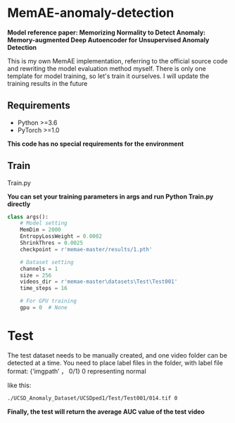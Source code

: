 # MemAE-anomaly-detection
**Model reference paper: Memorizing Normality to Detect Anomaly: Memory-augmented Deep Autoencoder for Unsupervised Anomaly Detection**

This is my own MemAE implementation, referring to the official source code and rewriting the model evaluation method myself. There is only one template for model training, so let's train it ourselves. I will update the training results in the future

## Requirements

- Python  >=3.6
- PyTorch >=1.0

**This code has no special requirements for the environment**



## **Train**

Train.py

**You can set your training parameters in args and run Python Train.py directly**

```python
class args():
    # Model setting
    MemDim = 2000
    EntropyLossWeight = 0.0002
    ShrinkThres = 0.0025
    checkpoint = r'memae-master/results/1.pth'

    # Dataset setting
    channels = 1
    size = 256
    videos_dir = r'memae-master\datasets\Test\Test001'
    time_steps = 16

    # For GPU training
    gpu = 0  # None
```



# Test

The test dataset needs to be manually created, and one video folder can be detected at a time. You need to place label files in the folder, with label file format: {‘imgpath’ ，  0/1} 0 representing normal

like this:

```txt
./UCSD_Anomaly_Dataset/UCSDped1/Test/Test001/014.tif 0
```

**Finally, the test will return the average AUC value of the test video**

